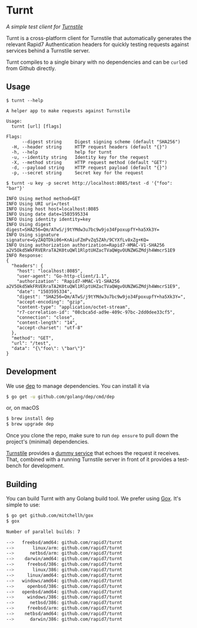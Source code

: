 # Turnt

_A simple test client for [Turnstile][]_

Turnt is a cross-platform client for Turnstile that automatically generates
the relevant Rapid7 Authentication headers for quickly testing requests
against services behind a Turnstile server.

Turnt compiles to a single binary with no dependencies
and can be `curl`ed from Github directly.

## Usage
```
$ turnt --help

A helper app to make requests against Turnstile

Usage:
  turnt [url] [flags]

Flags:
      --digest string     Digest signing scheme (default "SHA256")
  -H, --header string     HTTP request headers (default "{}")
  -h, --help              help for turnt
  -u, --identity string   Identity key for the request
  -X, --method string     HTTP request method (default "GET")
  -d, --payload string    HTTP request payload (default "{}")
  -p, --secret string     Secret key for the request

$ turnt -u key -p secret http://localhost:8085/test -d '{"foo": "bar"}'

INFO Using method method=GET
INFO Using URI uri=/test
INFO Using host host=localhost:8085
INFO Using date date=1503595334
INFO Using identity identity=key
INFO Using digest digest=SHA256=Qm/ATwS/j9tYMdw3u7bc9w9jo34FpoxupfY+ha5Xk3Y=
INFO Using signature signature=GyZAQTDki06+KnAiuFZmPvZq5ZAh/9CYXfLv8xZg+KQ=
INFO Using authorization authorization=Rapid7-HMAC-V1-SHA256 a2V5Okd5WkFRVERraTA2K0tuQWl1RlptUHZacTVaQWgvOUNZWGZMdjh4WmcrS1E9
INFO Response:
{
  "headers": {
    "host": "localhost:8085",
    "user-agent": "Go-http-client/1.1",
    "authorization": "Rapid7-HMAC-V1-SHA256 a2V5Okd5WkFRVERraTA2K0tuQWl1RlptUHZacTVaQWgvOUNZWGZMdjh4WmcrS1E9",
    "date": "1503595334",
    "digest": "SHA256=Qm/ATwS/j9tYMdw3u7bc9w9jo34FpoxupfY+ha5Xk3Y=",
    "accept-encoding": "gzip",
    "content-type": "application/octet-stream",
    "r7-correlation-id": "08cbca5d-ad9e-409c-97bc-2dd0dee33cf5",
    "connection": "close",
    "content-length": "14",
    "accept-charset": "utf-8"
  },
  "method": "GET",
  "url": "/test",
  "data": "{\"foo\": \"bar\"}"
}
```

## Development
We use [dep][] to manage dependencies.
You can install it via

```bash
$ go get -u github.com/golang/dep/cmd/dep
```

or, on macOS

```bash
$ brew install dep
$ brew upgrade dep
```
Once you clone the repo, make sure to run `dep ensure` to pull down
the project's (minimal) dependencies.

[Turnstile][] provides a [dummy service][] that echoes the request
it receives. That, combined with a running Turnstile server in front
of it provides a test-bench for development.

## Building
You can build Turnt with any Golang build tool. We prefer
using [Gox][]. It's simple to use:

```bash
$ go get github.com/mitchellh/gox
$ gox

Number of parallel builds: 7

-->   freebsd/amd64: github.com/rapid7/turnt
-->       linux/arm: github.com/rapid7/turnt
-->      netbsd/arm: github.com/rapid7/turnt
-->    darwin/amd64: github.com/rapid7/turnt
-->     freebsd/386: github.com/rapid7/turnt
-->       linux/386: github.com/rapid7/turnt
-->     linux/amd64: github.com/rapid7/turnt
-->   windows/amd64: github.com/rapid7/turnt
-->     openbsd/386: github.com/rapid7/turnt
-->   openbsd/amd64: github.com/rapid7/turnt
-->     windows/386: github.com/rapid7/turnt
-->      netbsd/386: github.com/rapid7/turnt
-->     freebsd/arm: github.com/rapid7/turnt
-->    netbsd/amd64: github.com/rapid7/turnt
-->      darwin/386: github.com/rapid7/turnt
```

[Turnstile]: https://github.com/rapid7/turnstile
[Gox]: https://github.com/mitchellh/gox
[dep]: https://github.com/golang/dep
[dummy service]: https://github.com/rapid7/turnstile/blob/master/bin/svc